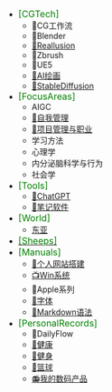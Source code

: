 * <font color=#008000 size=3>[CGTech]</font>
  * 🍔CG工作流
  * 🍩Blender
  * [🥐Reallusion](/ProjectDocs/🥐Reallusion.md)
  * 🌮Zbrush
  * 🍓UE5
  * [🍺AI绘画](/ProjectDocs/🍺AI绘画.md)
  * [🥝StableDiffusion](/ProjectDocs/🥝StableDiffusion.md)
* <font color=#008000 size=3>[FocusAreas]</font>
  * AIGC
  * [🍳自我管理](/ProjectDocs/🍳自我管理.md)
  * [🍖项目管理与职业](/ProjectDocs/🍖项目管理与职业.md)
  * 学习方法
  * 心理学
  * 内分泌脑科学与行为
  * 社会学
* <font color=#008000 size=3>[Tools]</font>
  * [🤖ChatGPT](/ProjectDocs/🤖ChatGPT.md)
  * [📑笔记软件](/ProjectDocs/📑笔记软件.md)
* <font color=#008000 size=3>[World]</font>
  * [东亚](/ProjectDocs/📡个人网站搭建.md) 
* <a href="http://www.baidu.com"><font color=#008000 size=3>[Sheeps]</font></a>
* <font color=#008000 size=3>[Manuals]</font>
  * [📡个人网站搭建](/ProjectDocs/📡个人网站搭建.md)
  * [📺Win系统](/ProjectDocs/📺Win系统.md)
  * 🍎Apple系列
  * [🍴字体](/ProjectDocs/🍴字体.md)
  * [🎲Markdown语法](/ProjectDocs/🎲Markdown语法.md)
* <font color=#008000 size=3>[PersonalRecords]</font>
  *  🍔DailyFlow
  * [💪健康](/ProjectDocs/💪健康.md)
  * [🖖健身](https://pdmars.super.site/sp)
  * [🏀篮球](/ProjectDocs/🏀篮球.md)
  * [📻我的数码产品](https://pdmars.super.site/dp)
 
